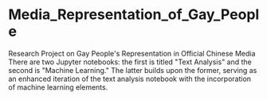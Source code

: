 # Media_Representation_of_Gay_People
Research Project on Gay People's Representation in Official Chinese Media  
There are two Jupyter notebooks: the first is titled "Text Analysis" and the second is "Machine Learning."
The latter builds upon the former, serving as an enhanced iteration of the text analysis notebook 
with the incorporation of machine learning elements.
